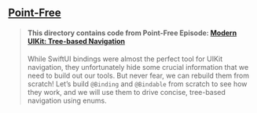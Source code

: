 ## [Point-Free](https://www.pointfree.co)

> #### This directory contains code from Point-Free Episode: [Modern UIKit: Tree-based Navigation](https://www.pointfree.co/episodes/ep286-modern-uikit-tree-based-navigation)
>
> While SwiftUI bindings were almost the perfect tool for UIKit navigation, they unfortunately hide some crucial information that we need to build out our tools. But never fear, we can rebuild them from scratch! Let’s build `@Binding` and `@Bindable` from scratch to see how they work, and we will use them to drive concise, tree-based navigation using enums.
